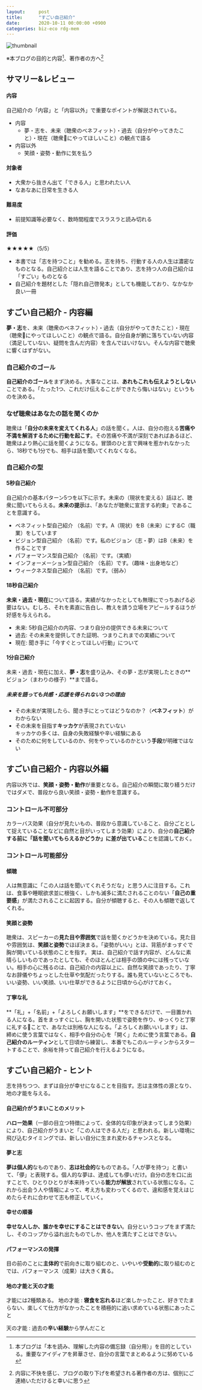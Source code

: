 ```yaml
---
layout:     post
title:      "すごい自己紹介"
date:       2020-10-11 00:00:00 +0900
categories: biz-eco rdg-mem
---
```


![thumbnail](/assets/2020-10-11-sugoi-jikoshokai/thumbnail.png)

※本ブログの目的と内容[^1]、著作者の方へ[^2]

[^1]: 本ブログは「本を読み、理解した内容の備忘録（自分用）」を目的としている。重要なアイディアを昇華させ、自分の言葉でまとめるように努めている

[^2]: 内容に不快を感じ、ブログの取り下げを希望される著作者の方は、個別にご連絡いただけると幸いに思う

## サマリー&レビュー
#### 内容
自己紹介の「内容」と「内容以外」で重要なポイントが解説されている。
- 内容
    - 夢・志を、未来（聴衆のベネフィット）・過去（自分がやってきたこと）・現在（聴衆にやってほしいこと）の観点で語る
- 内容以外
    - 笑顔・姿勢・動作に気を払う

#### 対象者
- 大衆から抜きん出て「できる人」と思われたい人
- なあなあに日常を生きる人

#### 難易度
- 前提知識等必要なく、数時間程度でスラスラと読み切れる

#### 評価
★★★★★（5/5）
- 本書では「志を持つこと」を勧める。志を持ち、行動する人の人生は濃密なものとなる。自己紹介とは人生を語ることであり、志を持つ人の自己紹介は「すごい」ものとなる
- 自己紹介を題材とした「隠れ自己啓発本」としても機能しており、なかなか良い一冊


## すごい自己紹介 - 内容編
**夢・志**を、未来（聴衆のベネフィット）・過去（自分がやってきたこと）・現在（聴衆にやってほしいこと）の観点で語る。自分自身が腑に落ちていない内容（満足していない、疑問を含んだ内容）を含んではいけない。そんな内容で聴衆に響くはずがない。

### 自己紹介のゴール
**自己紹介のゴール**をまず決める。大事なことは、**あれもこれも伝えようとしない**ことである。「たった1つ、これだけ伝えることができたら悔いはない」というものを決める。

### なぜ聴衆はあなたの話を聞くのか
聴衆は「**自分の未来を変えてくれる人**」の話を聞く。人は、自分の抱える**苦痛や不満を解消するために行動を起こす**。その苦痛や不満が深刻であればあるほど、聴衆はより熱心に話を聞くようになる。冒頭のひと言で興味を惹かれなかったら、18秒でも1分でも、相手は話を聞いてくれなくなる。

### 自己紹介の型
#### 5秒自己紹介
自己紹介の基本パターン5つを以下に示す。未来の（現状を変える）話ほど、聴衆に聞いてもらえる。**未来の提示**は、「あなたが聴衆に宣言する約束」であることを意識する。
- ベネフィット型自己紹介
（名前）です。A（現状）をB（未来）にするC（職業）をしています
- ビジョン型自己紹介
（名前）です。私のビジョン（志・夢）はB（未来）を作ることです
- パフォーマンス型自己紹介
（名前）です。（実績）
- インフォーメーション型自己紹介
（名前）です。（趣味・出身地など）
- ウィークネス型自己紹介
（名前）です。（弱み）

#### 18秒自己紹介
**未来・過去・現在**について語る。実績がなかったとしても無理にでっちあげる必要はない。むしろ、それを素直に告白し、教えを請う立場をアピールするほうが好感を与えられる。
- 未来: 5秒自己紹介の内容、つまり自分の提供できる未来について
- 過去: その未来を提供してきた証明、つまりこれまでの実績について
- 現在: 聞き手に「今すぐとってほしい行動」について

#### 1分自己紹介
未来・過去・現在に加え、**夢・志**を盛り込み、その夢・志が実現したときの**ビジョン（まわりの様子）**まで語る。
##### 未来を語っても共感・応援を得られない3つの理由
- その未来が実現したら、聞き手にとってはどうなのか？（**ベネフィット**）がわからない
- その未来を目指す**キッカケ**が表現されていない  
キッカケの多くは、自身の失敗経験や辛い経験にある
- そのために何をしているのか、何をやっているのかという**手段**が明確ではない


## すごい自己紹介 - 内容以外編
内容以外では、**笑顔・姿勢・動作**が重要となる。自己紹介の瞬間に取り繕うだけではダメで、普段から良い笑顔・姿勢・動作を意識する。

### コントロール不可部分
カラーバス効果（自分が見たいもの、普段から意識していること、自分ごととして捉えていることなどに自然と目がいってしまう効果）により、自分の**自己紹介する前に「話を聞いてもらえるかどうか」に差が出ている**ことを認識しておく。

### コントロール可能部分
#### 傾聴
人は無意識に「この人は話を聞いてくれそうだな」と思う人に注目する。これは、食事や睡眠欲求並に根強く、しかも滅多に満たされることのない「**自己の重要感**」が満たされることに起因する。自分が傾聴すると、その人も傾聴で返してくれる。

#### 笑顔と姿勢
聴衆は、スピーカーの**見た目や雰囲気**で話を聞くかどうかを決めている。見た目や雰囲気は、**笑顔と姿勢**でほぼ決まる。「姿勢がいい」とは、背筋がまっすぐで胸が開いている状態のことを指す。
実は、自己紹介で話す内容が、どんなに素晴らしいものであったとしても、そのほとんどは相手の頭の中には残っていない。相手の心に残るのは、自己紹介の内容以上に、自然な笑顔であったり、丁寧なお辞儀やちょっとした仕草や気配だったりする。誰も見ていないところでも、いい姿勢、いい笑顔、いい仕草ができるように日頃から心がけておく。

#### 丁寧な礼
**「礼」+「名前」+「よろしくお願いします」**をできるだけで、一目置かれる人になる。首をまっすぐにし、胸を開いた状態で姿勢を作り、ゆっくりと丁寧に礼することで、あなたは別格な人になる。「よろしくお願いいします」は、締めに使う言葉ではなく、相手や自分の心を「開く」ために使う言葉である。**自己紹介のルーティン**として日頃から練習し、本番でもこのルーティンからスタートすることで、余裕を持って自己紹介を行えるようになる。


## すごい自己紹介 - ヒント
志を持ちつつ、まずは自分が幸せになることを目指す。志は主体性の源となり、地の才能を与える。

#### 自己紹介がうまいことのメリット
**ハロー効果**（一部の目立つ特徴によって、全体的な印象が決まってしまう効果）により、自己紹介がうまいと「この人はできる人だ」と思われる。新しい環境に飛び込むタイミングでは、新しい自分に生まれ変わるチャンスとなる。

#### 夢と志
**夢は個人的**なものであり、**志は社会的**なものである。「人が夢を持つ」と書いて、「儚」と表現する。個人的な夢は、達成しても儚いだけ。自分の志を口に出すことで、ひとりひとりが本来持っている**能力が解放**されている状態になる。これから出会う人や情報によって、考え方も変わってくるので、違和感を覚えはじめたらそれに合わせて志も修正していく。

#### 幸せの順番
**幸せな人しか、誰かを幸せにすることはできない**。自分というコップをまず満たし、そのコップから溢れ出たものでしか、他人を満たすことはできない。

#### パフォーマンスの発揮
目の前のことに**主体的**で前向きに取り組むのと、いやいや**受動的**に取り組むのとでは、パフォーマンス（成果）は大きく異る。

#### 地の才能と天の才能
才能には2種類ある。
地の才能
: **寝食を忘れる**ほど楽しかったこと、好きでたまらない、楽しくて仕方がなかったことを積極的に追い求めている状態にあったこと

天の才能
: 過去の**辛い経験**から学んだこと
